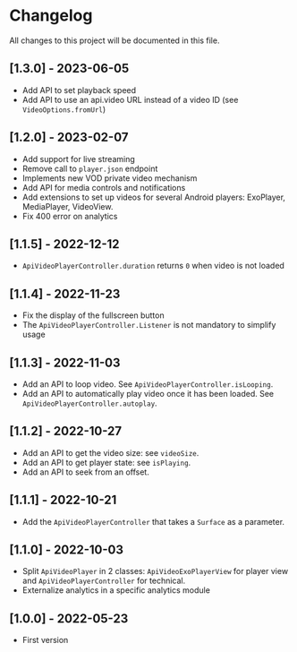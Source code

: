 # Changelog

All changes to this project will be documented in this file.

## [1.3.0] - 2023-06-05

- Add API to set playback speed
- Add API to use an api.video URL instead of a video ID (see `VideoOptions.fromUrl`)

## [1.2.0] - 2023-02-07

- Add support for live streaming
- Remove call to `player.json` endpoint
- Implements new VOD private video mechanism
- Add API for media controls and notifications
- Add extensions to set up videos for several Android players: ExoPlayer, MediaPlayer, VideoView.
- Fix 400 error on analytics

## [1.1.5] - 2022-12-12

- `ApiVideoPlayerController.duration` returns `0` when video is not loaded

## [1.1.4] - 2022-11-23

- Fix the display of the fullscreen button
- The `ApiVideoPlayerController.Listener` is not mandatory to simplify usage

## [1.1.3] - 2022-11-03

- Add an API to loop video. See `ApiVideoPlayerController.isLooping`.
- Add an API to automatically play video once it has been loaded.
  See `ApiVideoPlayerController.autoplay`.

## [1.1.2] - 2022-10-27

- Add an API to get the video size: see `videoSize`.
- Add an API to get player state: see `isPlaying`.
- Add an API to seek from an offset.

## [1.1.1] - 2022-10-21

- Add the `ApiVideoPlayerController` that takes a `Surface` as a parameter.

## [1.1.0] - 2022-10-03

- Split `ApiVideoPlayer` in 2 classes: `ApiVideoExoPlayerView` for player view
  and `ApiVideoPlayerController` for technical.
- Externalize analytics in a specific analytics module

## [1.0.0] - 2022-05-23

- First version
